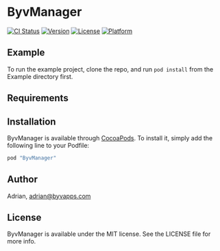 # ByvManager

[![CI Status](http://img.shields.io/travis/Adrian/ByvManager.svg?style=flat)](https://travis-ci.org/Adrian/ByvManager)
[![Version](https://img.shields.io/cocoapods/v/ByvManager.svg?style=flat)](http://cocoapods.org/pods/ByvManager)
[![License](https://img.shields.io/cocoapods/l/ByvManager.svg?style=flat)](http://cocoapods.org/pods/ByvManager)
[![Platform](https://img.shields.io/cocoapods/p/ByvManager.svg?style=flat)](http://cocoapods.org/pods/ByvManager)

## Example

To run the example project, clone the repo, and run `pod install` from the Example directory first.

## Requirements

## Installation

ByvManager is available through [CocoaPods](http://cocoapods.org). To install
it, simply add the following line to your Podfile:

```ruby
pod "ByvManager"
```

## Author

Adrian, adrian@byvapps.com

## License

ByvManager is available under the MIT license. See the LICENSE file for more info.
